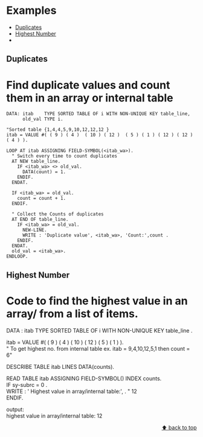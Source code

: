 <a name="top"></a>

# Examples
 - [Duplicates](#duplicates)
 - [Highest Number](#highest-number)
 -

## Duplicates
# Find duplicate values and count them in an array or internal table 

``` abap
DATA: itab    TYPE SORTED TABLE OF i WITH NON-UNIQUE KEY table_line,
      old_val TYPE i.

"Sorted table {1,4,4,5,9,10,12,12,12 }
itab = VALUE #( ( 9 ) ( 4 )  ( 10 ) ( 12 )  ( 5 ) ( 1 ) ( 12 ) ( 12 ) ( 4 ) ).

LOOP AT itab ASSIGNING FIELD-SYMBOL(<itab_wa>).
  " Switch every time to count duplicates
  AT NEW table_line.
    IF <itab_wa> <> old_val.
      DATA(count) = 1.
    ENDIF.
  ENDAT.

  IF <itab_wa> = old_val.
    count = count + 1.
  ENDIF.

  " Collect the Counts of duplicates
  AT END OF table_line.
    IF <itab_wa> = old_val.
      NEW-LINE.
      WRITE : 'Duplicate value', <itab_wa>, 'Count:',count .
    ENDIF.
  ENDAT.
  old_val = <itab_wa>.
ENDLOOP.
``` 

## Highest Number
# Code to find the highest value in an array/ from a list of items.

DATA : itab TYPE SORTED TABLE OF i WITH NON-UNIQUE KEY table_line .		
		
itab = VALUE #( ( 9 ) ( 4 )  ( 10 ) ( 12 )  ( 5 ) ( 1 ) ).		
" To get highest no. from internal table
ex. itab = 9,4,10,12,5,1 then count = 6"		
		
DESCRIBE TABLE itab LINES DATA(counts).		
		
READ TABLE itab ASSIGNING FIELD-SYMBOL(<itab>) INDEX counts.		
IF sy-subrc = 0 .		
WRITE : ' Highest value in array/internal table:', <itab>. " 12		
ENDIF.		
		
		
output:		
highest value in array/internal table:         12		


<p align="right"><a href="#top">⬆️ back to top</a></p>
